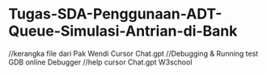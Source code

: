 # Tugas-SDA-Penggunaan-ADT-Queue-Simulasi-Antrian-di-Bank
//kerangka
file dari Pak Wendi
Cursor
Chat.gpt
//Debugging & Running test
GDB online Debugger
//help
cursor 
Chat.gpt
W3school
